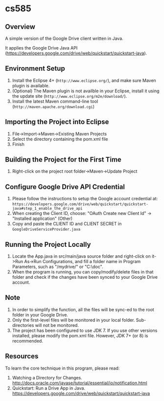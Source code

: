 cs585
=====

Overview
--------

A simple version of the Google Drive client written in Java.

It applies the Google Drive Java API (https://developers.google.com/drive/web/quickstart/quickstart-java).

Environment Setup
-----------------

1. Install the Eclipse 4+ (`http://www.eclipse.org/`), and make sure Maven plugin is available.
2. (Optional) The Maven plugin is not availble in your Eclipse, install it using the update site (`http://www.eclipse.org/m2e/download/`).
3. Install the latest Maven command-line tool (`http://maven.apache.org/download.cgi`)

Importing the Project into Eclipse
----------------------------------------

1. File->Import->Maven->Existing Maven Projects
2. Select the directory containing the pom.xml file
3. Finish

Building the Project for the First Time
----------------------------------------
1. Right-click on the project root folder->Maven->Update Project

Configure Google Drive API Credential
----------------------------------------

1. Please follow the instructions to setup the Google account credential at: `https://developers.google.com/drive/web/quickstart/quickstart-java#step_1_enable_the_drive_api`
2. When creating the Client ID, choose: "OAuth Create new Client Id" -> "Installed application" (Other)
3. Copy and paste the CLIENT ID and CLIENT SECRET in `GoogleDriveServiceProvider.java`

Running the Project Locally
----------------------------------------
1. Locate the App.java in src/main/java source folder and right-click on it->Run As->Run Configurations, and fill a folder name in Program Parameters, such as "/mydrive/" or "C:\doc\".
2. When the program is running, you can copy/modify/delete files in that folder and check if the changes have been synced to your Google Drive account.

Note
----------------------------------------
1. In order to simplify the function, all the files will be sync-ed to the root folder in your Google Drive.
2. Only the first-level files will be monitored in your local folder. Sub-directories will not be monitored.
3. The project has been configured to use JDK 7. If you use other versions installed, please modify the pom.xml file. However, JDK 7+ (or 8) is recommended.

Resources
----------------------------------------
To learn the core technique in this program, please read:

1. Watching a Directory for Changes. http://docs.oracle.com/javase/tutorial/essential/io/notification.html
2. Quickstart: Run a Drive App in Java. https://developers.google.com/drive/web/quickstart/quickstart-java
